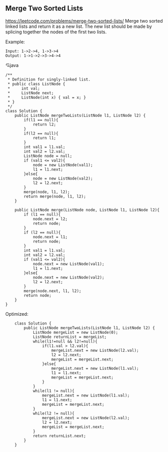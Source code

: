 ## Merge Two Sorted Lists
https://leetcode.com/problems/merge-two-sorted-lists/
Merge two sorted linked lists and return it as a new list. The new list should be made by splicing together the nodes of the first two lists.

Example:

    Input: 1->2->4, 1->3->4
    Output: 1->1->2->3->4->4
  
  :cupid:java
  
    /**
     * Definition for singly-linked list.
     * public class ListNode {
     *     int val;
     *     ListNode next;
     *     ListNode(int x) { val = x; }
     * }
     */
    class Solution {
        public ListNode mergeTwoLists(ListNode l1, ListNode l2) {
            if(l1 == null){
                return l2;
            }
            if(l2 == null){
                return l1;
            }
            int val1 = l1.val;
            int val2 = l2.val;
            ListNode node = null;
            if (val1 <= val2){
                node = new ListNode(val1);
                l1 = l1.next;
            }else{
                node = new ListNode(val2);
                l2 = l2.next;
            }
            merge(node, l1, l2);
            return merge(node, l1, l2);
        }

        public ListNode merge(ListNode node, ListNode l1, ListNode l2){
            if (l1 == null){
                node.next = l2;
                return node;
            }
            if (l2 == null){
                node.next = l1;
                return node;
            }
            int val1 = l1.val;
            int val2 = l2.val;
            if (val1 <= val2){
                node.next = new ListNode(val1);
                l1 = l1.next;
            }else{
                node.next = new ListNode(val2);
                l2 = l2.next;
            }
            merge(node.next, l1, l2);
            return node;
        }
    }
    
    
Optimized:

        class Solution {
            public ListNode mergeTwoLists(ListNode l1, ListNode l2) {
                ListNode mergeList = new ListNode(0);
                ListNode returnList = mergeList;
                while(l1!=null && l2!=null){
                    if(l1.val > l2.val){
                        mergeList.next = new ListNode(l2.val);
                        l2 = l2.next;
                        mergeList = mergeList.next;
                    }else{
                        mergeList.next = new ListNode(l1.val);
                        l1 = l1.next;
                        mergeList = mergeList.next;
                    }
                }
                while(l1 != null){
                    mergeList.next = new ListNode(l1.val);
                    l1 = l1.next;
                    mergeList = mergeList.next;
                }
                while(l2 != null){
                    mergeList.next = new ListNode(l2.val);
                    l2 = l2.next;
                    mergeList = mergeList.next;
                }
                return returnList.next;
            }
        }
